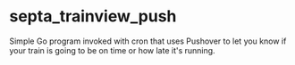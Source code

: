 # septa_trainview_push
Simple Go program invoked with cron that uses Pushover to let you know if your train is going to be on time or how late it's running.

